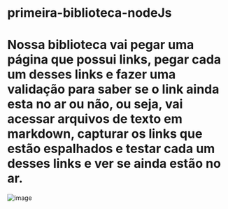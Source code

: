 # primeira-biblioteca-nodeJs

# Nossa biblioteca vai pegar uma página que possui links, pegar cada um desses links e fazer uma validação para saber se o link ainda esta no ar ou não, ou seja, vai acessar arquivos de texto em markdown, capturar os links que estão espalhados e testar cada um desses links e ver se ainda estão no ar.
![image](https://user-images.githubusercontent.com/95416872/228077913-7e71e44b-4e0e-442a-9433-2ef0bfe5d552.png)
